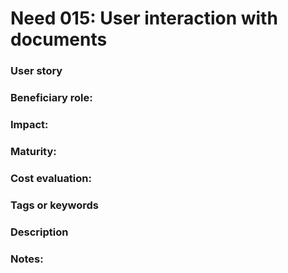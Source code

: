 
# Need 015: User interaction with documents 

### User story

### Beneficiary role: 

### Impact: 

### Maturity:

### Cost evaluation:

### Tags or keywords

### Description

### Notes:

